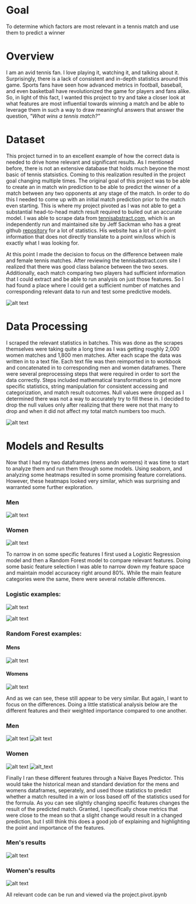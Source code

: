 # Goal
To determine which factors are most relevant in a tennis match and use them to predict a winner

# Overview
I am an avid tennis fan. I love playing it, watching it, and talking about it. Surprisingly, there is a lack of consistent
and in-depth statistics around this game. Sports fans have seen how advanced metrics in football, baseball, and even basketball
have revolutionized the game for players and fans alike. So, in light of this fact, I wanted this project to try and take a
closer look at what features are most influential towards winning a match and be able to leverage them in such a way to
draw meaningful answers that answer the question, *"What wins a tennis match?"*

# Dataset
This project turned in to an excellent example of how the correct data is needed to drive home relevant and significant
results. As I mentioned before, there is not an extensive database that holds much beyone the most basic of tennis statsistics. Coming to this realization resulted in the project goal changing multiple times. The original goal of this project was to be able to create an in match win prediction to be able to predict the winner of a match between any two opponents at any stage of the match. In order to do this I needed to come up with an initial match prediction prior to the match even starting. This is where my project pivoted as I was not able to get a substantial head-to-head match result required to builed out an accurate model. I was able to scrape data from [tennisabstract.com](http://tennisabstract.com/), which is an independently run and maintained site by Jeff Sackman who has a great github [repository](https://github.com/JeffSackmann) for a lot of statistics. His website has a lot of in-point information that does not directly translate to a point win/loss which is exactly what I was looking for. 

At this point I made the decision to focus on the difference between male and female tennis matches. After reviewing the tennisabstract.com site I realized that there was good class balance between the two sexes. Additionally, each match comparing two players had sufficient information that I could extract and be able to run analysis on just those features. So I had found a place where I could get a sufficient number of matches and corresponding relevant data to run and test some predictive models.

![alt text](https://github.com/scbronder/final_project/blob/master/Screen%20Shot%202019-03-04%20at%202.22.54%20PM.png)

# Data Processing
I scraped the relevant statistics in batches. This was done as the scrapes themselves were taking quite a long time as I was getting roughly 2,000 women matches and 1,800 men matches. After each scape the data was written in to a text file. Each text file was then reimported in to workbook and concatenated in to corresponding men and women dataframes. There were several preprocessing steps that were required in order to sort the data correctly. Steps included mathematical transformations to get more specific statistics, string manipulation for consistent accessing and categorization, and match result outcomes. Null values were dropped as I determined there was not a way to accurately try to fill these in. I decided to drop the null values only after realizing that there were not that many to drop and when it did not affect my total match numbers too much.

![alt text](https://github.com/scbronder/final_project/blob/master/Screen%20Shot%202019-03-04%20at%202.46.59%20PM.png)

# Models and Results
Now that I had my two dataframes (mens andn womens) it was time to start to analyze them and run them through some models. Using seaborn, and analyzing some heatmaps resulted in some promising feature correlations. However, these heatmaps looked very similar, which was surprising and warranted some further exploration.

### Men
![alt text](https://github.com/scbronder/final_project/blob/master/mens%20heatmap.png)

### Women
![alt text](https://github.com/scbronder/final_project/blob/master/womens%20heatmap.png)

To narrow in on some specific features I first used a Logistic Regression model and then a Random Forest model to compare relevant features. Doing some basic feature selection I was able to narrow down my feature space and maintain model accuracey right around 80%. While the main feature categories were the same, there were several notable differences.

### Logistic examples:
![alt text](https://github.com/scbronder/final_project/blob/master/Screen%20Shot%202019-03-04%20at%203.11.14%20PM.png)

![alt text](https://github.com/scbronder/final_project/blob/master/Screen%20Shot%202019-03-04%20at%203.13.30%20PM.png)

### Random Forest examples:
#### Mens
![alt text](https://github.com/scbronder/final_project/blob/master/Screen%20Shot%202019-03-04%20at%203.16.00%20PM.png)

#### Womens
![alt text](https://github.com/scbronder/final_project/blob/master/Screen%20Shot%202019-03-04%20at%203.16.17%20PM.png)

And as we can see, these still appear to be very similar. But again, I want to focus on the differences. Doing a little statistical analysis below are the different features and their weighted importance compared to one another.

### Men
![alt text](https://github.com/scbronder/final_project/blob/master/Screen%20Shot%202019-03-04%20at%203.22.24%20PM.png)
![alt text](https://github.com/scbronder/final_project/blob/master/Screen%20Shot%202019-03-04%20at%203.22.47%20PM.png)

### Women
![alt text](https://github.com/scbronder/final_project/blob/master/Screen%20Shot%202019-03-04%20at%203.22.15%20PM.png)
![alt_text](https://github.com/scbronder/final_project/blob/master/Screen%20Shot%202019-03-04%20at%203.22.57%20PM.png)

Finally I ran these different features through a Naive Bayes Predictor. This would take the historical mean and standard deviation for the mens and womens dataframes, seperately, and used those statistics to predict whether a match resulted in a win or loss based off of the statistics used for the formula. As you can see slightly changing specific features changes the result of the predicted match. Granted, I specifically chose metrics that were close to the mean so that a slight change would result in a changed prediction, but I still think this does a good job of explaining and highlighting the point and importance of the features.

### Men's results
![alt text](https://github.com/scbronder/final_project/blob/master/Screen%20Shot%202019-03-04%20at%203.23.18%20PM.png)

### Women's results
![alt text](https://github.com/scbronder/final_project/blob/master/Screen%20Shot%202019-03-04%20at%203.23.42%20PM.png)

All relevant code can be run and viewed via the project.pivot.ipynb
